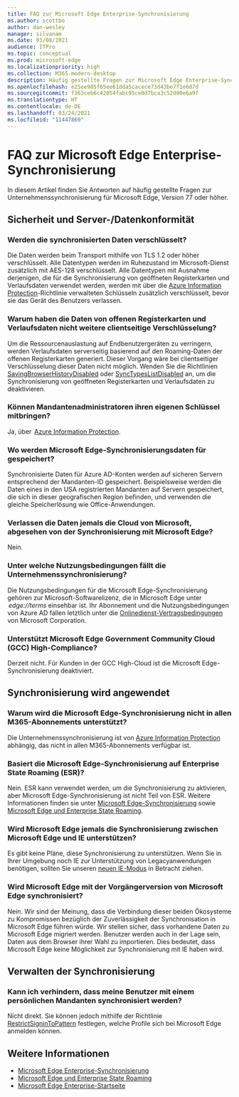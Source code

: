 ```yaml
---
title: FAQ zur Microsoft Edge Enterprise-Synchronisierung
ms.author: scottbo
author: dan-wesley
manager: silvanam
ms.date: 03/08/2021
audience: ITPro
ms.topic: conceptual
ms.prod: microsoft-edge
ms.localizationpriority: high
ms.collection: M365-modern-desktop
description: Häufig gestellte Fragen zur Microsoft Edge Enterprise-Synchronisierung.
ms.openlocfilehash: e25ee985f65ee61dda5cacece73d43be7f1e6d7d
ms.sourcegitcommit: f363ceb6c42054fabc95ce8d7bca3c52d80e6a9f
ms.translationtype: HT
ms.contentlocale: de-DE
ms.lasthandoff: 03/24/2021
ms.locfileid: "11447869"
---
```

# <a name="microsoft-edge-enterprise-sync-faq"></a>FAQ zur Microsoft Edge Enterprise-Synchronisierung

In diesem Artikel finden Sie Antworten auf häufig gestellte Fragen zur Unternehmenssynchronisierung für Microsoft Edge, Version 77 oder höher.

## <a name="security-and-serverdata-compliance"></a>Sicherheit und Server-/Datenkonformität

### <a name="is-the-synced-data-encrypted"></a>Werden die synchronisierten Daten verschlüsselt?

Die Daten werden beim Transport mithilfe von TLS 1.2 oder höher verschlüsselt. Alle Datentypen werden im Ruhezustand im Microsoft-Dienst zusätzlich mit AES-128 verschlüsselt. Alle Datentypen mit Ausnahme derjenigen, die für die Synchronisierung von geöffneten Registerkarten und Verlaufsdaten verwendet werden, werden mit über die [Azure Information Protection](./microsoft-edge-policies.md#restrictsignintopattern)-Richtlinie verwalteten Schlüsseln zusätzlich verschlüsselt, bevor sie das Gerät des Benutzers verlassen.

### <a name="why-dont-open-tab-and-history-data-have-more-client-side-encryption"></a>Warum haben die Daten von offenen Registerkarten und Verlaufsdaten nicht weitere clientseitige Verschlüsselung?

Um die Ressourcenauslastung auf Endbenutzergeräten zu verringern, werden Verlaufsdaten serverseitig basierend auf den Roaming-Daten der offenen Registerkarten generiert. Dieser Vorgang wäre bei clientseitiger Verschlüsselung dieser Daten nicht möglich. Wenden Sie die Richtlinien [SavingBrowserHistoryDisabled](./microsoft-edge-policies.md#savingbrowserhistorydisabled) oder [SyncTypesListDisabled](./microsoft-edge-policies.md#synctypeslistdisabled) an, um die Synchronisierung von geöffneten Registerkarten und Verlaufsdaten zu deaktivieren.

### <a name="can-tenant-admins-bring-their-own-key"></a>Können Mandantenadministratoren ihren eigenen Schlüssel mitbringen?

Ja, über  [Azure Information Protection](https://azure.microsoft.com/services/information-protection/).

### <a name="where-is-microsoft-edge-sync-data-stored"></a>Wo werden Microsoft Edge-Synchronisierungsdaten für gespeichert?

Synchronisierte Daten für Azure AD-Konten werden auf sicheren Servern entsprechend der Mandanten-ID gespeichert. Beispielsweise werden die Daten eines in den USA registrierten Mandanten auf Servern gespeichert, die sich in dieser geografischen Region befinden, und verwenden die gleiche Speicherlösung wie Office-Anwendungen.

### <a name="does-the-data-ever-leave-microsofts-cloud-aside-from-syncing-to-microsoft-edge"></a>Verlassen die Daten jemals die Cloud von Microsoft, abgesehen von der Synchronisierung mit Microsoft Edge?

Nein.

### <a name="what-terms-of-service-does-enterprise-sync-fall-under"></a>Unter welche Nutzungsbedingungen fällt die Unternehmenssynchronisierung?

Die Nutzungsbedingungen für die Microsoft Edge-Synchronisierung gehören zur Microsoft-Softwarelizenz, die in Microsoft Edge unter  *edge://terms* einsehbar ist. Ihr Abonnement und die Nutzungsbedingungen von Azure AD fallen letztlich unter die [Onlinedienst-Vertragsbedingungen](https://www.microsoft.com/licensing/product-licensing/products) von Microsoft Corporation.

### <a name="does-microsoft-edge-support-government-community-cloud-gcc-high-compliance"></a>Unterstützt Microsoft Edge Government Community Cloud (GCC) High-Compliance?

Derzeit nicht. Für Kunden in der GCC High-Cloud ist die Microsoft Edge-Synchronisierung deaktiviert.

## <a name="applying-sync"></a>Synchronisierung wird angewendet

### <a name="why-isnt-microsoft-edge-sync-supported-in-all-m365-subscriptions"></a>Warum wird die Microsoft Edge-Synchronisierung nicht in allen M365-Abonnements unterstützt?

Die Unternehmenssynchronisierung ist von [Azure Information Protection](https://azure.microsoft.com/services/information-protection/) abhängig, das nicht in allen M365-Abonnements verfügbar ist.

### <a name="is-microsoft-edge-sync-based-on-enterprise-state-roaming"></a>Basiert die Microsoft Edge-Synchronisierung auf Enterprise State Roaming (ESR)?

Nein. ESR kann verwendet werden, um die Synchronisierung zu aktivieren, aber Microsoft Edge-Synchronisierung ist nicht Teil von ESR. Weitere Informationen finden sie unter [Microsoft Edge-Synchronisierung](https://review.docs.microsoft.com/DeployEdge/microsoft-edge-enterprise-sync) sowie [Microsoft Edge und Enterprise State Roaming](https://review.docs.microsoft.com/DeployEdge/microsoft-edge-enterprise-state-roaming).

### <a name="will-microsoft-edge-ever-support-syncing-between-microsoft-edge-and-ie"></a>Wird Microsoft Edge jemals die Synchronisierung zwischen Microsoft Edge und IE unterstützen?

Es gibt keine Pläne, diese Synchronisierung zu unterstützen. Wenn Sie in Ihrer Umgebung noch IE zur Unterstützung von Legacyanwendungen benötigen, sollten Sie unseren [neuen IE-Modus](./edge-ie-mode.md) in Betracht ziehen.

### <a name="will-microsoft-edge-sync-with-microsoft-edge-legacy"></a>Wird Microsoft Edge mit der Vorgängerversion von Microsoft Edge synchronisiert?

Nein. Wir sind der Meinung, dass die Verbindung dieser beiden Ökosysteme zu Kompromissen bezüglich der Zuverlässigkeit der Synchronisation in Microsoft Edge führen würde. Wir stellen sicher, dass vorhandene Daten zu Microsoft Edge migriert werden. Benutzer werden auch in der Lage sein, Daten aus dem Browser ihrer Wahl zu importieren. Dies bedeutet, dass Microsoft Edge keine Möglichkeit zur Synchronisierung mit IE haben wird.

## <a name="managing-sync"></a>Verwalten der Synchronisierung

### <a name="is-it-possible-to-stop-my-users-from-syncing-with-a-personal-tenant"></a>Kann ich verhindern, dass meine Benutzer mit einem persönlichen Mandanten synchronisiert werden?

Nicht direkt. Sie können jedoch mithilfe der Richtlinie [RestrictSigninToPattern](./microsoft-edge-policies.md#restrictsignintopattern) festlegen, welche Profile sich bei Microsoft Edge anmelden können.

## <a name="see-also"></a>Weitere Informationen

- [Microsoft Edge Enterprise-Synchronisierung](microsoft-edge-enterprise-sync.md)
- [Microsoft Edge und Enterprise State Roaming](microsoft-edge-enterprise-state-roaming.md)
- [Microsoft Edge Enterprise-Startseite](https://aka.ms/EdgeEnterprise)